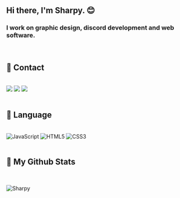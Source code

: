 


## Hi there, I'm Sharpy. :blush: 

### I work on graphic design, discord development and web software.

<br />



## 🌙 Contact

<br />

<div align="left">
    <a href="https://discord.com/users/706849199706341447" target="_blank"><img src="https://shields.io/badge/sharpy-111111.svg?&style=for-the-badge&logo=discord"></a>
    <a href="https://instagram.com/sharpyair" target="_blank"><img src="https://shields.io/badge/sharpy-111111.svg?&style=for-the-badge&logo=instagram"></a>
    <a href="https://discord.gg/8T93vVBuGP" target="_blank"><img src="https://shields.io/badge/Discord Server-111111.svg?&style=for-the-badge"></a>

    
</div>

<br />

## 🦾 Language

<br />

<div align="left">
    <img alt="JavaScript" align="center" src="https://img.shields.io/badge/-Javascript-edb200?style=flat-square&logo=javascript&logoColor=white"/>
    <img alt="HTML5" align="center" src="https://img.shields.io/badge/-HTML5-E34F26?style=flat-square&logo=html5&logoColor=white"/>
    <img alt="CSS3" align="center" src="https://img.shields.io/badge/-CSS3-264de4?style=flat-square&logo=css3&logoColor=white"/>
</div>

<br />

## 🥑 My Github Stats

<br />

![Sharpy](https://github-readme-stats.vercel.app/api?username=sharpyair&show_icons=true&theme=radical)




